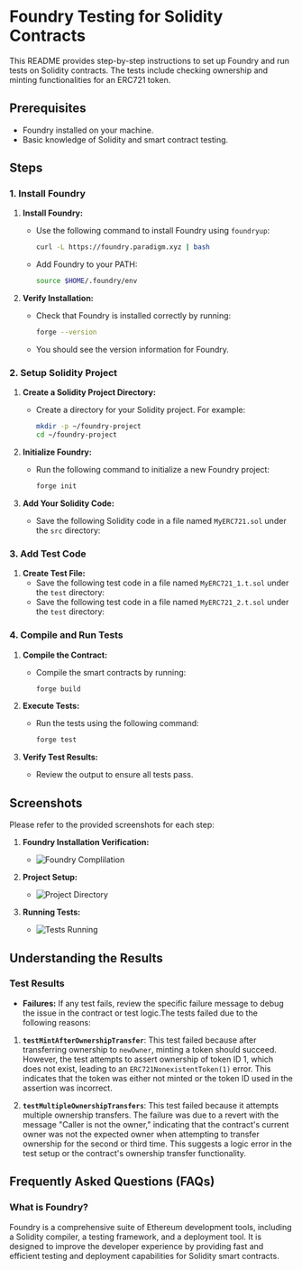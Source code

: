 # Foundry Testing for Solidity Contracts

This README provides step-by-step instructions to set up Foundry and run tests on Solidity contracts. The tests include checking ownership and minting functionalities for an ERC721 token.

## Prerequisites

- Foundry installed on your machine.
- Basic knowledge of Solidity and smart contract testing.

## Steps

### 1. Install Foundry

1. **Install Foundry:**
   - Use the following command to install Foundry using `foundryup`:
     ```sh
     curl -L https://foundry.paradigm.xyz | bash
     ```
   - Add Foundry to your PATH:
     ```sh
     source $HOME/.foundry/env
     ```

2. **Verify Installation:**
   - Check that Foundry is installed correctly by running:
     ```sh
     forge --version
     ```
   - You should see the version information for Foundry.

### 2. Setup Solidity Project

1. **Create a Solidity Project Directory:**
   - Create a directory for your Solidity project. For example:
     ```sh
     mkdir -p ~/foundry-project
     cd ~/foundry-project
     ```

2. **Initialize Foundry:**
   - Run the following command to initialize a new Foundry project:
     ```sh
     forge init
     ```

3. **Add Your Solidity Code:**
   - Save the following Solidity code in a file named `MyERC721.sol` under the `src` directory:

    
### 3. Add Test Code

1. **Create Test File:**
   - Save the following test code in a file named `MyERC721_1.t.sol` under the `test` directory:
   - Save the following test code in a file named `MyERC721_2.t.sol` under the `test` directory:

    
### 4. Compile and Run Tests

1. **Compile the Contract:**
   - Compile the smart contracts by running:
     ```sh
     forge build
     ```

2. **Execute Tests:**
   - Run the tests using the following command:
     ```sh
     forge test
     ```

3. **Verify Test Results:**
   - Review the output to ensure all tests pass.

## Screenshots

Please refer to the provided screenshots for each step:

1. **Foundry Installation Verification:**
   - ![Foundry Complilation](https://i.postimg.cc/PxQPS1sN/Screenshot-2024-07-20-224043.png)

2. **Project Setup:**
   - ![Project Directory](https://i.postimg.cc/Kc7nWgrP/Screenshot-2024-07-20-224008.png)

3. **Running Tests:**
   - ![Tests Running](https://i.postimg.cc/j5bD6Z1G/Screenshot-2024-07-20-224122.png)

## Understanding the Results

### Test Results

- **Failures:** If any test fails, review the specific failure message to debug the issue in the contract or test logic.The tests failed due to the following reasons: 

1. **`testMintAfterOwnershipTransfer`**: This test failed because after transferring ownership to `newOwner`, minting a token should succeed. However, the test attempts to assert ownership of token ID 1, which does not exist, leading to an `ERC721NonexistentToken(1)` error. This indicates that the token was either not minted or the token ID used in the assertion was incorrect.

2. **`testMultipleOwnershipTransfers`**: This test failed because it attempts multiple ownership transfers. The failure was due to a revert with the message "Caller is not the owner," indicating that the contract's current owner was not the expected owner when attempting to transfer ownership for the second or third time. This suggests a logic error in the test setup or the contract's ownership transfer functionality.


## Frequently Asked Questions (FAQs)

### What is Foundry?

Foundry is a comprehensive suite of Ethereum development tools, including a Solidity compiler, a testing framework, and a deployment tool. It is designed to improve the developer experience by providing fast and efficient testing and deployment capabilities for Solidity smart contracts.
